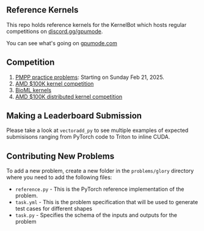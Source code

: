 ## Reference Kernels

This repo holds reference kernels for the KernelBot which hosts regular competitions on [discord.gg/gpumode](discord.gg/gpumode).

You can see what's going on [gpumode.com](https://www.gpumode.com/)

## Competition
1. [PMPP practice problems](https://gpu-mode.github.io/discord-cluster-manager/docs/active#practice-round-leaderboard): Starting on Sunday Feb 21, 2025.
2. [AMD $100K kernel competition](problems/amd)
3. [BioML kernels](problems/bioml)
4. [AMD $100K distributed kernel competition](problems/amd_distributed)

## Making a Leaderboard Submission

Please take a look at `vectoradd_py` to see multiple examples of expected submisisons ranging from PyTorch code to Triton to inline CUDA.


## Contributing New Problems

To add a new problem, create a new folder in the `problems/glory` directory where you need to add the following files:
- `reference.py` - This is the PyTorch reference implementation of the problem.
- `task.yml` - This is the problem specification that will be used to generate test cases for different shapes
- `task.py` - Specifies the schema of the inputs and outputs for the problem



